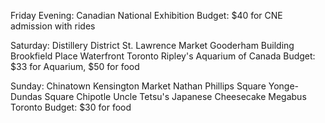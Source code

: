 Friday Evening:
Canadian National Exhibition
Budget: $40 for CNE admission with rides

Saturday:
Distillery District
St. Lawrence Market
Gooderham Building
Brookfield Place
Waterfront Toronto
Ripley's Aquarium of Canada
Budget: $33 for Aquarium, $50 for food

Sunday:
Chinatown
Kensington Market
Nathan Phillips Square
Yonge-Dundas Square
Chipotle
Uncle Tetsu's Japanese Cheesecake
Megabus Toronto
Budget: $30 for food